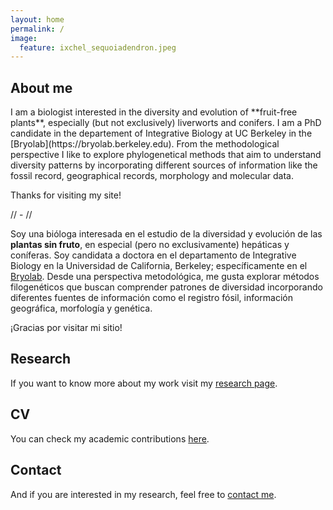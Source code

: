 ```yaml
---
layout: home
permalink: /
image:
  feature: ixchel_sequoiadendron.jpeg
---
```


<h2> About me </h2>
I am a biologist interested in the diversity and evolution of **fruit-free plants**, especially (but not exclusively) liverworts and conifers. I am a PhD candidate in the departement of Integrative Biology at UC Berkeley in the [Bryolab](https://bryolab.berkeley.edu). 
From the methodological perspective I like to explore phylogenetical methods that aim to understand diversity patterns by incorporating different sources of information like the fossil record, geographical records, morphology and molecular data.

Thanks for visiting my site!

// - // 

Soy una bióloga interesada en el estudio de la diversidad y evolución de las **plantas sin fruto**, en especial (pero no exclusivamente) hepáticas y coníferas. Soy candidata a doctora en el departamento de Integrative Biology en la Universidad de California, Berkeley; específicamente en el [Bryolab](https://bryolab.berkeley.edu).
Desde una perspectiva metodológica, me gusta explorar métodos filogenéticos que buscan comprender patrones de diversidad incorporando diferentes fuentes de información como el registro fósil, información geográfica, morfología y genética.

¡Gracias por visitar mi sitio!

<div class="tiles">

<div class="tile">
  <h2 class="post-title">Research</h2>
  <p class="post-excerpt">If you want to know more about my work visit my <a href="/research">research page</a>.</p>
</div><!-- /.tile -->

<div class="tile">
  <h2 class="post-title">CV</h2>
  <p class="post-excerpt"> You can check my academic contributions <a href="cv.md">here</a>.</p>
</div><!-- /.tile -->

<div class="tile">
  <h2 class="post-title">Contact</h2>
  <p class="post-excerpt"> And if you are interested in my research, feel free to <a href="/cv">contact me</a>.</p>
</div><!-- /.tile -->



